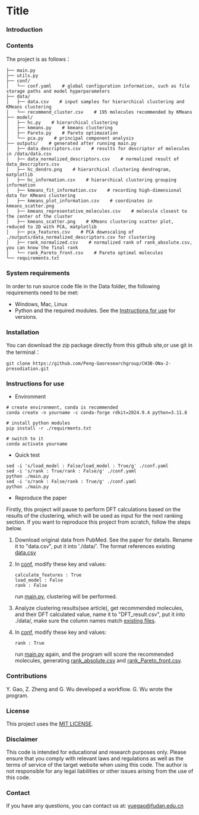 # Title
### Introduction

### Contents
The project is as follows：
```
├── main.py 
├── utils.py
├── conf/
│   └── conf.yaml    # global configuration information, such as file storage paths and model hyperparameters
├── data/
│   ├── data.csv    # input samples for hierarchical clustering and KMeans clustering
│   └── recommend_cluster.csv    # 195 molecules recommended by KMeans
├── model/
│   ├── hc.py    # hierarchical clustering
│   ├── kmeans.py    # kmeans clustering
│   ├── Pareto.py    # Pareto optimazation
│   └── pca.py    # principal component analysis
├── outputs/    # generated after running main.py
│   ├── data_descriptors.csv    # results for descriptor of molecules in /data/data.csv
│   ├── data_normalized_descriptors.csv    # normalized result of data_descriptors.csv
│   ├── hc_dendro.png    # hierarchical clustering dendrogram, matplotlib
│   ├── hc_information.csv    # hierarchical clustering grouping information
│   ├── kmeans_fit_information.csv    # recording high-dimensional data for KMeans clustering
│   ├── kmeans_plot_information.csv    # coordinates in kmeans_scatter.png
│   ├── kmeans_representative_molecules.csv    # molecule closest to the center of the cluster
│   ├── kmeans_scatter.png    # KMeans clustering scatter plot, reduced to 2D with PCA, matplotlib
│   ├── pca_features.csv    # PCA downscaling of ./outputs/data_normalized_descriptors.csv for clustering
│   ├── rank_normalized.csv    # normalized rank of rank_absolute.csv, you can know the final rank
│   └── rank_Pareto_front.csv    # Pareto optimal molecules
└── requirements.txt
```
### System requirements

In order to run source code file in the Data folder, the following requirements need to be met:
- Windows, Mac, Linux
- Python and the required modules. See the [Instructions for use](#Instructions-for-use) for versions.

### Installation
You can download the zip package directly from this github site,or use git in the terminal：
```
git clone https://github.com/Peng-Gaoresearchgroup/CH3B-ONa-2-presodiation.git
```

### Instructions for use
- Environment
```
# create environment, conda is recommended
conda create -n yourname -c conda-forge rdkit=2024.9.4 python=3.11.8

# install python modules
pip install -r ./requirments.txt

# switch to it
conda activate yourname
```

- Quick test

```
sed -i 's/load_model : False/load_model : True/g' ./conf.yaml
sed -i 's/rank : True/rank : False/g' ./conf.yaml
python ./main.py
sed -i 's/rank : False/rank : True/g' ./conf.yaml
python ./main.py
```

- Reproduce the paper

Firstly, this project will pause to perform DFT calculations based on the results of the clustering, which will be used as input for the next ranking section. If you want to reproduce this project from scratch, follow the steps below.

1. Download original data from PubMed. See the paper for details. Rename it to "data.csv", put it into './data/'. The format references existing [data.csv](./data/data.csv)

2. In [conf](./conf/conf.yaml), modify these key and values:
    ```
    calculate_features : True
    load_model : False
    rank : False
    ``` 
    run [main.py](./main.py), clustering will be performed.

3. Analyze clustering results(see article), get recommended molecules, and their DFT calculated value, name it to "DFT_result.csv", put it into ./data/, make sure the column names match [existing files](./data/DFT_result.csv).

4. In [conf](./conf/conf.yaml), modify these key and values:
    ```
    rank : True
    ``` 
    run [main.py](./main.py) again, and the program will score the recommended molecules, generating [rank_absolute.csv](./outputs/rank_absolute.csv) and [rank_Pareto_front.csv](./outputs/rank_normalized.csv).

### Contributions
Y. Gao, Z. Zheng and G. Wu developed a workflow. G. Wu wrote the program.

### License
This project uses the [MIT LICENSE](LICENSE).

### Disclaimer
This code is intended for educational and research purposes only. Please ensure that you comply with relevant laws and regulations as well as the terms of service of the target website when using this code. The author is not responsible for any legal liabilities or other issues arising from the use of this code.

### Contact
If you have any questions, you can contact us at: yuegao@fudan.edu.cn

